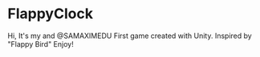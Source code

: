 # FlappyClock

Hi, It's my and @SAMAXIMEDU First game created with Unity. Inspired by "Flappy Bird"
Enjoy!
